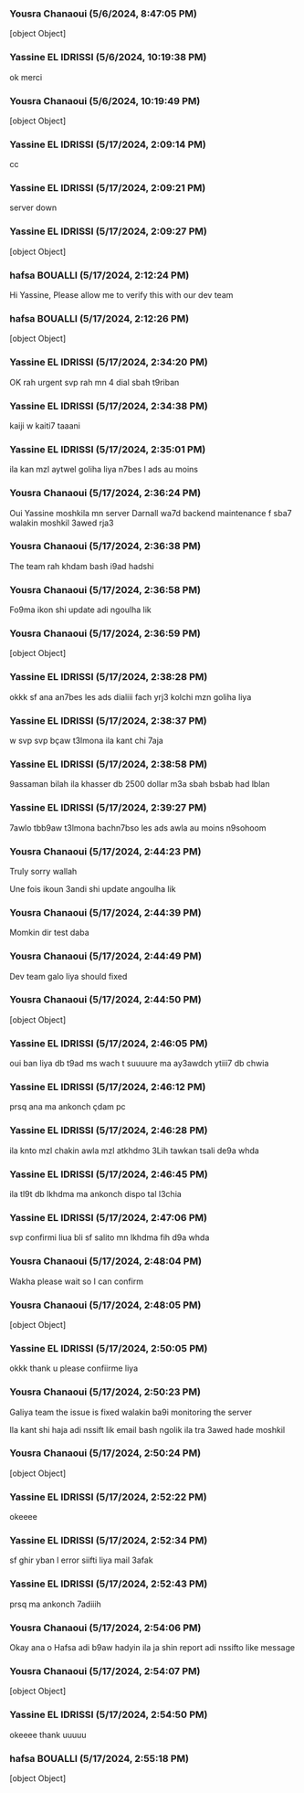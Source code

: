 ### Yousra Chanaoui (5/6/2024, 8:47:05 PM)

[object Object]

### Yassine EL IDRISSI (5/6/2024, 10:19:38 PM)

ok merci

### Yousra Chanaoui (5/6/2024, 10:19:49 PM)

[object Object]

### Yassine EL IDRISSI (5/17/2024, 2:09:14 PM)

cc

### Yassine EL IDRISSI (5/17/2024, 2:09:21 PM)

server down

### Yassine EL IDRISSI (5/17/2024, 2:09:27 PM)

[object Object]

### hafsa BOUALLI (5/17/2024, 2:12:24 PM)

Hi Yassine, 
Please allow me to verify this with our dev team

### hafsa BOUALLI (5/17/2024, 2:12:26 PM)

[object Object]

### Yassine EL IDRISSI (5/17/2024, 2:34:20 PM)

OK rah urgent svp rah mn 4 dial sbah t9riban

### Yassine EL IDRISSI (5/17/2024, 2:34:38 PM)

kaiji w kaiti7 taaani

### Yassine EL IDRISSI (5/17/2024, 2:35:01 PM)

ila kan mzl aytwel goliha liya n7bes l ads au moins

### Yousra Chanaoui (5/17/2024, 2:36:24 PM)

Oui Yassine moshkila mn server Darnall wa7d backend maintenance f sba7 walakin moshkil 3awed rja3 

### Yousra Chanaoui (5/17/2024, 2:36:38 PM)

The team rah khdam bash i9ad hadshi

### Yousra Chanaoui (5/17/2024, 2:36:58 PM)

Fo9ma ikon shi update adi ngoulha lik

### Yousra Chanaoui (5/17/2024, 2:36:59 PM)

[object Object]

### Yassine EL IDRISSI (5/17/2024, 2:38:28 PM)

okkk sf ana an7bes les ads dialiii fach yrj3 kolchi mzn goliha liya

### Yassine EL IDRISSI (5/17/2024, 2:38:37 PM)

w svp svp bçaw t3lmona ila kant chi 7aja

### Yassine EL IDRISSI (5/17/2024, 2:38:58 PM)

9assaman bilah ila khasser db 2500 dollar m3a sbah bsbab had lblan

### Yassine EL IDRISSI (5/17/2024, 2:39:27 PM)

7awlo tbb9aw t3lmona bachn7bso les ads awla au moins n9sohoom

### Yousra Chanaoui (5/17/2024, 2:44:23 PM)

Truly sorry wallah 

Une fois ikoun 3andi shi update angoulha lik

### Yousra Chanaoui (5/17/2024, 2:44:39 PM)

Momkin dir test daba 

### Yousra Chanaoui (5/17/2024, 2:44:49 PM)

Dev team galo liya should fixed 

### Yousra Chanaoui (5/17/2024, 2:44:50 PM)

[object Object]

### Yassine EL IDRISSI (5/17/2024, 2:46:05 PM)

oui ban liya db t9ad ms wach t suuuure ma ay3awdch ytiii7 db chwia

### Yassine EL IDRISSI (5/17/2024, 2:46:12 PM)

prsq ana ma ankonch çdam pc

### Yassine EL IDRISSI (5/17/2024, 2:46:28 PM)

ila knto mzl chakin awla mzl atkhdmo 3Lih tawkan tsali de9a whda

### Yassine EL IDRISSI (5/17/2024, 2:46:45 PM)

ila tl9t db lkhdma ma ankonch dispo tal l3chia

### Yassine EL IDRISSI (5/17/2024, 2:47:06 PM)

svp confirmi liua bli sf salito mn lkhdma fih d9a whda

### Yousra Chanaoui (5/17/2024, 2:48:04 PM)

Wakha please wait so I can confirm 

### Yousra Chanaoui (5/17/2024, 2:48:05 PM)

[object Object]

### Yassine EL IDRISSI (5/17/2024, 2:50:05 PM)

okkk thank u please confiirme liya

### Yousra Chanaoui (5/17/2024, 2:50:23 PM)

Galiya team the issue is fixed walakin ba9i monitoring the server 


Ila kant shi haja adi nssift lik email bash ngolik ila tra 3awed hade moshkil 

### Yousra Chanaoui (5/17/2024, 2:50:24 PM)

[object Object]

### Yassine EL IDRISSI (5/17/2024, 2:52:22 PM)

okeeee

### Yassine EL IDRISSI (5/17/2024, 2:52:34 PM)

sf ghir yban l error siifti liya mail 3afak

### Yassine EL IDRISSI (5/17/2024, 2:52:43 PM)

prsq ma ankonch 7adiiih

### Yousra Chanaoui (5/17/2024, 2:54:06 PM)

Okay ana o Hafsa adi b9aw hadyin ila ja shin report adi nssifto like message 

### Yousra Chanaoui (5/17/2024, 2:54:07 PM)

[object Object]

### Yassine EL IDRISSI (5/17/2024, 2:54:50 PM)

okeeee thank uuuuu

### hafsa BOUALLI (5/17/2024, 2:55:18 PM)

[object Object]
